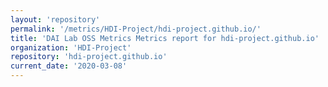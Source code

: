 ```yaml
---
layout: 'repository'
permalink: '/metrics/HDI-Project/hdi-project.github.io/'
title: 'DAI Lab OSS Metrics Metrics report for hdi-project.github.io'
organization: 'HDI-Project'
repository: 'hdi-project.github.io'
current_date: '2020-03-08'
---
```

